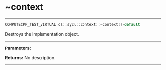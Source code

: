 # ~context

---

```cpp
COMPUTECPP_TEST_VIRTUAL cl::sycl::context::~context()=default
```


Destroys the implementation object. 


---
**Parameters:**

**Returns:** No description.

---
